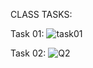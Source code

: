 CLASS TASKS:

Task 01: 
![task01](https://user-images.githubusercontent.com/115397536/215019497-21d7a1c6-843a-4c55-87b2-71b78496dd38.png)

Task 02:
![Q2](https://user-images.githubusercontent.com/115397536/216750546-83208845-a62d-4e65-aa7f-a708179a8042.png)

